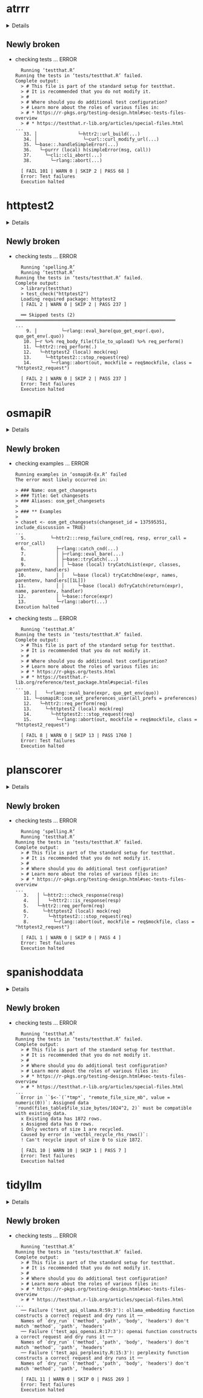 # atrrr

<details>

* Version: 0.1.0
* GitHub: https://github.com/JBGruber/atrrr
* Source code: https://github.com/cran/atrrr
* Date/Publication: 2025-01-20 11:30:42 UTC
* Number of recursive dependencies: 96

Run `revdepcheck::cloud_details(, "atrrr")` for more info

</details>

## Newly broken

*   checking tests ... ERROR
    ```
      Running ‘testthat.R’
    Running the tests in ‘tests/testthat.R’ failed.
    Complete output:
      > # This file is part of the standard setup for testthat.
      > # It is recommended that you do not modify it.
      > #
      > # Where should you do additional test configuration?
      > # Learn more about the roles of various files in:
      > # * https://r-pkgs.org/testing-design.html#sec-tests-files-overview
      > # * https://testthat.r-lib.org/articles/special-files.html
    ...
       33. │               └─httr2::url_build(...)
       34. │                 └─curl::curl_modify_url(...)
       35. └─base::.handleSimpleError(...)
       36.   └─purrr (local) h(simpleError(msg, call))
       37.     └─cli::cli_abort(...)
       38.       └─rlang::abort(...)
      
      [ FAIL 101 | WARN 0 | SKIP 2 | PASS 68 ]
      Error: Test failures
      Execution halted
    ```

# httptest2

<details>

* Version: 1.1.0
* GitHub: https://github.com/nealrichardson/httptest2
* Source code: https://github.com/cran/httptest2
* Date/Publication: 2024-04-26 13:40:02 UTC
* Number of recursive dependencies: 53

Run `revdepcheck::cloud_details(, "httptest2")` for more info

</details>

## Newly broken

*   checking tests ... ERROR
    ```
      Running ‘spelling.R’
      Running ‘testthat.R’
    Running the tests in ‘tests/testthat.R’ failed.
    Complete output:
      > library(testthat)
      > test_check("httptest2")
      Loading required package: httptest2
      [ FAIL 2 | WARN 0 | SKIP 2 | PASS 237 ]
      
      ══ Skipped tests (2) ═══════════════════════════════════════════════════════════
    ...
        9. │         └─rlang::eval_bare(quo_get_expr(.quo), quo_get_env(.quo))
       10. ├─r %>% req_body_file(file_to_upload) %>% req_perform()
       11. └─httr2::req_perform(.)
       12.   └─httptest2 (local) mock(req)
       13.     └─httptest2:::stop_request(req)
       14.       └─rlang::abort(out, mockfile = req$mockfile, class = "httptest2_request")
      
      [ FAIL 2 | WARN 0 | SKIP 2 | PASS 237 ]
      Error: Test failures
      Execution halted
    ```

# osmapiR

<details>

* Version: 0.2.3
* GitHub: https://github.com/ropensci/osmapiR
* Source code: https://github.com/cran/osmapiR
* Date/Publication: 2025-04-15 08:50:02 UTC
* Number of recursive dependencies: 64

Run `revdepcheck::cloud_details(, "osmapiR")` for more info

</details>

## Newly broken

*   checking examples ... ERROR
    ```
    Running examples in ‘osmapiR-Ex.R’ failed
    The error most likely occurred in:
    
    > ### Name: osm_get_changesets
    > ### Title: Get changesets
    > ### Aliases: osm_get_changesets
    > 
    > ### ** Examples
    > 
    > chaset <- osm_get_changesets(changeset_id = 137595351, include_discussion = TRUE)
    ...
      5.         └─httr2:::resp_failure_cnd(req, resp, error_call = error_call)
      6.           ├─rlang::catch_cnd(...)
      7.           │ ├─rlang::eval_bare(...)
      8.           │ ├─base::tryCatch(...)
      9.           │ │ └─base (local) tryCatchList(expr, classes, parentenv, handlers)
     10.           │ │   └─base (local) tryCatchOne(expr, names, parentenv, handlers[[1L]])
     11.           │ │     └─base (local) doTryCatch(return(expr), name, parentenv, handler)
     12.           │ └─base::force(expr)
     13.           └─rlang::abort(...)
    Execution halted
    ```

*   checking tests ... ERROR
    ```
      Running ‘testthat.R’
    Running the tests in ‘tests/testthat.R’ failed.
    Complete output:
      > # This file is part of the standard setup for testthat.
      > # It is recommended that you do not modify it.
      > #
      > # Where should you do additional test configuration?
      > # Learn more about the roles of various files in:
      > # * https://r-pkgs.org/tests.html
      > # * https://testthat.r-lib.org/reference/test_package.html#special-files
    ...
       10. │   └─rlang::eval_bare(expr, quo_get_env(quo))
       11. └─osmapiR::osm_set_preferences_user(all_prefs = preferences)
       12.   └─httr2::req_perform(req)
       13.     └─httptest2 (local) mock(req)
       14.       └─httptest2:::stop_request(req)
       15.         └─rlang::abort(out, mockfile = req$mockfile, class = "httptest2_request")
      
      [ FAIL 8 | WARN 0 | SKIP 13 | PASS 1760 ]
      Error: Test failures
      Execution halted
    ```

# planscorer

<details>

* Version: 0.0.2
* GitHub: https://github.com/christopherkenny/planscorer
* Source code: https://github.com/cran/planscorer
* Date/Publication: 2024-09-24 14:50:02 UTC
* Number of recursive dependencies: 81

Run `revdepcheck::cloud_details(, "planscorer")` for more info

</details>

## Newly broken

*   checking tests ... ERROR
    ```
      Running ‘spelling.R’
      Running ‘testthat.R’
    Running the tests in ‘tests/testthat.R’ failed.
    Complete output:
      > # This file is part of the standard setup for testthat.
      > # It is recommended that you do not modify it.
      > #
      > # Where should you do additional test configuration?
      > # Learn more about the roles of various files in:
      > # * https://r-pkgs.org/testing-design.html#sec-tests-files-overview
    ...
       3.   │ └─httr2:::check_response(resp)
       4.   │   └─httr2:::is_response(resp)
       5.   └─httr2::req_perform(req)
       6.     └─httptest2 (local) mock(req)
       7.       └─httptest2:::stop_request(req)
       8.         └─rlang::abort(out, mockfile = req$mockfile, class = "httptest2_request")
      
      [ FAIL 1 | WARN 0 | SKIP 0 | PASS 4 ]
      Error: Test failures
      Execution halted
    ```

# spanishoddata

<details>

* Version: 0.2.0
* GitHub: https://github.com/rOpenSpain/spanishoddata
* Source code: https://github.com/cran/spanishoddata
* Date/Publication: 2025-06-15 23:20:02 UTC
* Number of recursive dependencies: 162

Run `revdepcheck::cloud_details(, "spanishoddata")` for more info

</details>

## Newly broken

*   checking tests ... ERROR
    ```
      Running ‘testthat.R’
    Running the tests in ‘tests/testthat.R’ failed.
    Complete output:
      > # This file is part of the standard setup for testthat.
      > # It is recommended that you do not modify it.
      > #
      > # Where should you do additional test configuration?
      > # Learn more about the roles of various files in:
      > # * https://r-pkgs.org/testing-design.html#sec-tests-files-overview
      > # * https://testthat.r-lib.org/articles/special-files.html
    ...
      Error in ``$<-`(`*tmp*`, "remote_file_size_mb", value = numeric(0))`: Assigned data `round(files_table$file_size_bytes/1024^2, 2)` must be compatible with existing data.
      x Existing data has 1872 rows.
      x Assigned data has 0 rows.
      i Only vectors of size 1 are recycled.
      Caused by error in `vectbl_recycle_rhs_rows()`:
      ! Can't recycle input of size 0 to size 1872.
      
      [ FAIL 10 | WARN 10 | SKIP 1 | PASS 7 ]
      Error: Test failures
      Execution halted
    ```

# tidyllm

<details>

* Version: 0.3.4
* GitHub: https://github.com/edubruell/tidyllm
* Source code: https://github.com/cran/tidyllm
* Date/Publication: 2025-03-27 11:40:01 UTC
* Number of recursive dependencies: 124

Run `revdepcheck::cloud_details(, "tidyllm")` for more info

</details>

## Newly broken

*   checking tests ... ERROR
    ```
      Running ‘testthat.R’
    Running the tests in ‘tests/testthat.R’ failed.
    Complete output:
      > # This file is part of the standard setup for testthat.
      > # It is recommended that you do not modify it.
      > #
      > # Where should you do additional test configuration?
      > # Learn more about the roles of various files in:
      > # * https://r-pkgs.org/testing-design.html#sec-tests-files-overview
      > # * https://testthat.r-lib.org/articles/special-files.html
    ...
      ── Failure ('test_api_ollama.R:59:3'): ollama_embedding function constructs a correct request and dry runs it ──
      Names of `dry_run` ('method', 'path', 'body', 'headers') don't match 'method', 'path', 'headers'
      ── Failure ('test_api_openai.R:17:3'): openai function constructs a correct request and dry runs it ──
      Names of `dry_run` ('method', 'path', 'body', 'headers') don't match 'method', 'path', 'headers'
      ── Failure ('test_api_perplexity.R:15:3'): perplexity function constructs a correct request and dry runs it ──
      Names of `dry_run` ('method', 'path', 'body', 'headers') don't match 'method', 'path', 'headers'
      
      [ FAIL 11 | WARN 0 | SKIP 0 | PASS 269 ]
      Error: Test failures
      Execution halted
    ```

